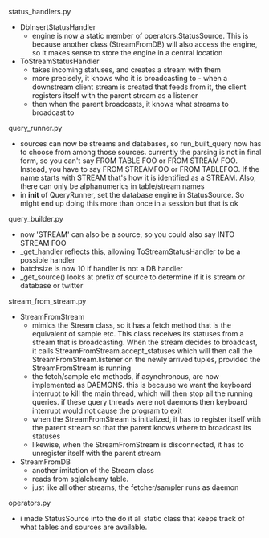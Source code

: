 status_handlers.py
- DbInsertStatusHandler
  - engine is now a static member of operators.StatusSource.  This is because another class (StreamFromDB) will also access the engine, so it makes sense to store the engine in a central location
- ToStreamStatusHandler
  - takes incoming statuses, and creates a stream with them
  - more precisely, it knows who it is broadcasting to - when a downstream client stream is created that feeds from it, the client registers itself with the parent stream as a listener
  - then when the parent broadcasts, it knows what streams to broadcast to

query_runner.py
- sources can now be streams and databases, so run_built_query now has to choose from among those sources.  currently the parsing is not in final form, so you can't say FROM TABLE FOO or FROM STREAM FOO.  Instead, you have to say FROM STREAMFOO or FROM TABLEFOO.  If the name starts with STREAM that's how it is identified as a STREAM.  Also, there can only be alphanumerics in table/stream names
- in __init__ of QueryRunner, set the database engine in StatusSource.  So might end up doing this more than once in a session but that is ok

query_builder.py
- now 'STREAM' can also be a source, so you could also say INTO STREAM FOO
- _get_handler reflects this, allowing ToStreamStatusHandler to be a possible handler
- batchsize is now 10 if handler is not a DB handler
- _get_source() looks at prefix of source to determine if it is stream or database or twitter

stream_from_stream.py
- StreamFromStream
  - mimics the Stream class, so it has a fetch method that is the equivalent of sample etc.  This class receives its statuses from a stream that is broadcasting.  When the stream decides to broadcast, it calls StreamFromStream.accept_statuses which will then call the StreamFromStream.listener on the newly arrived tuples, provided the StreamFromStream is running
  - the fetch/sample etc methods, if asynchronous, are now implemented as DAEMONS.  this is because we want the keyboard interrupt to kill the main thread, which will then stop all the running queries.  if these query threads were not daemons then keyboard interrupt would not cause the program to exit
  - when the StreamFromStream is initialized, it has to register itself with the parent stream so that the parent knows where to broadcast its statuses
  - likewise, when the StreamFromStream is disconnected, it has to unregister itself with the parent stream
- StreamFromDB
  - another imitation of the Stream class
  - reads from sqlalchemy table. 
  - just like all other streams, the fetcher/sampler runs as daemon

operators.py
- i made StatusSource into the do it all static class that keeps track of what tables and sources are available.